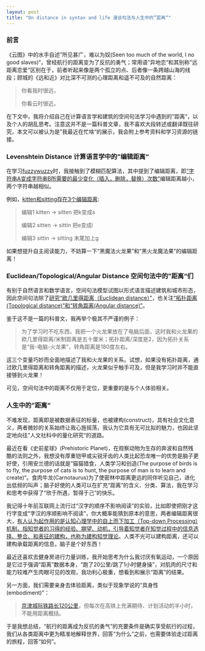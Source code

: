 ```yaml
---
layout: post
title: "On distance in syntax and life 漫谈句法与人生中的”距离“"
---
```


### 前言

《云图》中的水手自述”所见甚广，难以为奴(Seen too much of the world, I no good slaves)“，曾经航行的距离变为了反抗的勇气；常用语”异地恋“和其别称”远距离恋爱“区别在于，前者听起来像是两个孤立的点、后者像一条跨越山海的线段；顾城的《远和近》对比深不可测的心理距离和遥不可及的自然距离：

>你看我时很远，
>
>你看云时很近。

在下文中，我将介绍自己在计算语言学和建筑的空间句法学习中遇到的”距离“，以及个人的胡乱思考。注意这并不是一篇科普文章，我不喜欢大段转述或翻译既往研究，本文可以被认为是”我最近在忙啥“的展示，我会附上参考资料和学习资源的链接。

### Levenshtein Distance 计算语言学中的”编辑距离“

在学习[fuzzywuzzy](https://github.com/seatgeek/fuzzywuzzy)时，我接触到了模糊匹配算法，其中提到了编辑距离，即[“字符串A变成字符串B所需要的最少变化（插入，删除，替换）次数”](https://www.jianshu.com/p/7672a1c1269f)编辑距离越小，两个字符串越相似。

例如，[kitten和sitting存在3个编辑距离](https://en.wikipedia.org/wiki/Levenshtein_distance):

>编辑1 kitten → sitten 把k变成s
>
>编辑2 sitten → sittin 把e变成i
>
>编辑3 sittin → sitting 末尾加上g

如果想提升自主阅读能力，不妨算一下“黑魔法火龙果”和“黑火龙魔法果”的编辑距离！

### Euclidean/Topological/Angular Distance 空间句法中的”距离“们

有别于自然语言和数学语言，空间句法模型试图以形式语言描述建筑和城市形态，因此空间句法除了[研究“欧几里得距离（Euclidean distance）”](https://discovery.ucl.ac.uk/id/eprint/206/)，也关注[“拓扑距离(Topological distance)”和“转角距离(Angular distance)”](https://www.spacesyntax.online/overview-2/analysis-of-spatial-relations/)。

鉴于这不是一篇的科普文，我再举个极其不严谨的例子：

>为了学习时不吃东西，我把一个火龙果放在了电脑后面，这时我和火龙果的欧几里得距离/米制距离是五十厘米；拓扑距离/深度是2，因为拓扑关系是“我-电脑-火龙果”，转角距离是180度左右。

这三个变量巧妙而全面地描述了我和火龙果的关系。试想，如果没有拓扑距离，通过欧几里得距离和转角距离的描述，火龙果似乎触手可及，但是我学习时并不能直接够到火龙果！

可见，空间句法中的距离不仅用于定位，更重要的是与个人体验相关。

### 人生中的”距离“

不难发现，距离即是被数据表征的标量，也被建构(construct)，具有社会文化意义，两者微妙的关系始终让我心旌摇荡，我认为它具有无可比拟的魅力，也因此坚定地向往”人文社科中的量化研究“的道路。

最近在看《史前星球》(Prehistoric Planet)，在观察动物为生存的奔波和自然残酷的法则之外，我想没有厚重铠甲或尖锐牙齿的人类比起恐龙唯一的优势是脑子更好使，引用安兰德的话就是”猫猫猎食，人类学习和创造(The purpose of birds is to fly, the purpose of cats is to hunt, the purpose of man is to learn and create)“。食肉牛龙(Carnotaurus)为了使密林中距离更远的同伴听见自己，进化出低频的叫声；脑子好使的人类可以在扩充“距离”的含义、分类、算法，我在学习和思考中获得了“欣于所遇，暂得于己”的快乐。

我记得十年前互联网上流行过“汉字的顺序不影响阅读”的实验，比如即使把刚才这行字变成“字汉的序顺影响不阅读”，你大概率能猜到原本的意思，两者编辑距离很大，[有人认为起作用的是认知心理学中的自上而下加工（Top-down Processing）机制，指知觉者的习得的经验、期望、动机，引导着知觉者在知觉过程中的信息选择、整合、和表征的建构，也称为建构知觉理论](https://www.zhihu.com/question/20428571)。人类不光可以建构距离，还可以建构承载距离的信息，脑子是个好东西！

最近还喜欢去健身房进行力量训练，我开始思考为什么我讨厌有氧运动，一个原因是它过于强调“距离”数据本身，“跑了20公里/跳了1小时健身操”，对肌肉的尺寸和能力较难产生肉眼可见的改观，我功利心极重，想看到和展示“距离”的结果。

另一方面，我们需要亲身去体验距离，类似于现象学说的“具身性(embodiment)”：

>[京津城际铁路长120公里](https://zh.wikipedia.org/wiki/%E4%BA%AC%E6%B4%A5%E5%9F%8E%E9%99%85%E9%93%81%E8%B7%AF)，但每次在高铁上充满期待、计划活动的半小时，不能用距离概括。

于是我想总结，“航行的距离成为反抗的勇气”的充要条件是确实享受航行的过程，我们从各类距离中更为精准地解释世界，回答“为什么”之前，也需要体验走过距离的旅程，回答“如何”。
